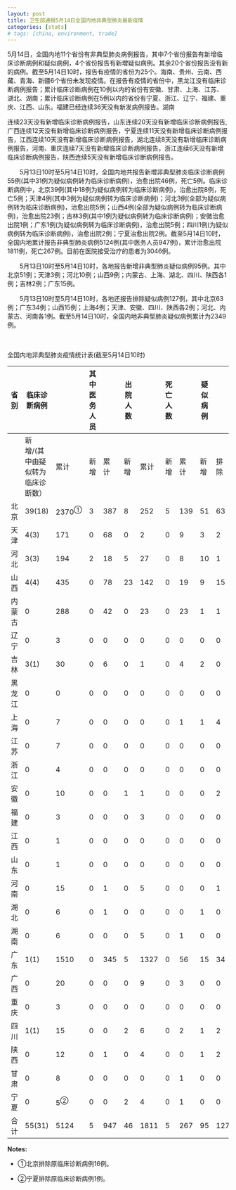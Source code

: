 ```yaml
---
layout: post
title: 卫生部通报5月14日全国内地非典型肺炎最新疫情
categories: [stats]
# tags: [china, environment, trade]
---
```


5月14日，全国内地11个省份有非典型肺炎病例报告，其中7个省份报告有新增临床诊断病例和疑似病例，4个省份报告有新增疑似病例。其余20个省份报告没有新的病例。截至5月14日10时，报告有疫情的省份为25个。海南、贵州、云南、西藏、青海、新疆6个省份未发现疫情。在报告有疫情的省份中，黑龙江没有临床诊断病例报告；累计临床诊断病例在10例以内的省份有安徽、甘肃、上海、江苏、湖北、湖南；累计临床诊断病例在5例以内的省份有宁夏、浙江、辽宁、福建、重庆、江西、山东。福建已经连续36天没有新发病例报告。湖南

连续23天没有新增临床诊断病例报告，山东连续20天没有新增临床诊断病例报告,广西连续12天没有新增临床诊断病例报告，宁夏连续11天没有新增临床诊断病例报告，江西连续10天没有新增临床诊断病例报告，湖北连续8天没有新增临床诊断病例报告，河南、重庆连续7天没有新增临床诊断病例报告，浙江连续6天没有新增临床诊断病例报告，陕西连续5天没有新增临床诊断病例报告。

　　5月13日10时至5月14日10时，全国内地共报告新增非典型肺炎临床诊断病例55例(其中31例为疑似病例转为临床诊断病例)，治愈出院46例，死亡5例。临床诊断病例中，北京39例(其中18例为疑似病例转为临床诊断病例)，治愈出院8例，死亡5例；天津4例(其中3例为疑似病例转为临床诊断病例)；河北3例(全部为疑似病例转为临床诊断病例)，治愈出院5例；山西4例(全部为疑似病例转为临床诊断病例)，治愈出院23例；吉林3例(其中1例为疑似病例转为临床诊断病例)；安徽治愈出院1例；广东1例(为疑似病例转为临床诊断病例)，治愈出院5例；四川1例(为疑似病例转为临床诊断病例)，治愈出院2例；宁夏治愈出院2例。截至5月14日10时，全国内地累计报告非典型肺炎病例5124例(其中医务人员947例)，累计治愈出院1811例，死亡267例。目前在医院接受治疗的患者为3046例。

　　5月13日10时至5月14日10时，各地报告新增非典型肺炎疑似病例95例。其中北京51例；天津3例；河北10例；山西9例；内蒙古、上海、湖北、四川、陕西各1例；吉林2例；广东15例。

　　5月13日10时至5月14日10时，各地还报告排除疑似病例127例，其中北京63例；广东34例；山西15例；上海4例；天津、安徽、四川、陕西各2例；河北、内蒙古、河南各1例。截至5月14日10时，全国内地非典型肺炎疑似病例累计为2349例。

　　

全国内地非典型肺炎疫情统计表(截至5月14日10时)



| 省 别 | 临床诊断病例            |                  | 其中医务人员 |     | 出院人数 |      | 死亡人数 |     | 疑似病例 |     |      |
| --- | ----------------- | ---------------- | ------ | --- | ---- | ---- | ---- | --- | ---- | --- | ---- |
|     | 新增/(其中由疑似转为临床诊断数） | 累计               | 新增     | 累计  | 新增   | 累计   | 新增   | 累计  | 新增   | 排除  | 合计   |
| 北京  | 39(18)            | 2370<sup>①</sup> | 3      | 387 | 8    | 252  | 5    | 139 | 51   | 63  | 1308 |
| 天津  | 4(3)              | 171              | 0      | 68  | 0    | 2    | 0    | 9   | 3    | 2   | 102  |
| 河北  | 3(3)              | 194              | 2      | 18  | 5    | 27   | 0    | 8   | 10   | 1   | 109  |
| 山西  | 4(4)              | 435              | 0      | 78  | 23   | 142  | 0    | 19  | 9    | 15  | 100  |
| 内蒙古 | 0                 | 288              | 0      | 42  | 0    | 23   | 0    | 23  | 1    | 1   | 171  |
| 辽宁  | 0                 | 3                | 0      | 0   | 0    | 0    | 0    | 0   | 0    | 0   | 5    |
| 吉林  | 3(1)              | 30               | 0      | 6   | 0    | 1    | 0    | 4   | 2    | 0   | 5    |
| 黑龙江 | 0                 | 0                | 0      | 0   | 0    | 0    | 0    | 0   | 0    | 0   | 4    |
| 上海  | 0                 | 7                | 0      | 0   | 0    | 0    | 0    | 1   | 1    | 4   | 10   |
| 江苏  | 0                 | 7                | 0      | 0   | 0    | 0    | 0    | 0   | 0    | 0   | 19   |
| 浙江  | 0                 | 4                | 0      | 0   | 0    | 0    | 0    | 0   | 0    | 0   | 5    |
| 安徽  | 0                 | 10               | 0      | 0   | 1    | 1    | 0    | 0   | 0    | 2   | 10   |
| 福建  | 0                 | 3                | 0      | 0   | 0    | 3    | 0    | 0   | 0    | 0   | 1    |
| 江西  | 0                 | 1                | 0      | 0   | 0    | 0    | 0    | 0   | 0    | 0   | 1    |
| 山东  | 0                 | 1                | 0      | 0   | 0    | 0    | 0    | 0   | 0    | 0   | 1    |
| 河南  | 0                 | 15               | 0      | 1   | 0    | 5    | 0    | 0   | 0    | 1   | 13   |
| 湖北  | 0                 | 6                | 0      | 1   | 0    | 0    | 0    | 0   | 1    | 0   | 15   |
| 湖南  | 0                 | 6                | 0      | 0   | 0    | 5    | 0    | 1   | 0    | 0   | 2    |
| 广东  | 1(1)              | 1510             | 0      | 345 | 5    | 1327 | 0    | 56  | 15   | 34  | 415  |
| 广西  | 0                 | 20               | 0      | 0   | 0    | 9    | 0    | 3   | 0    | 0   | 4    |
| 重庆  | 0                 | 3                | 0      | 0   | 0    | 0    | 0    | 0   | 0    | 0   | 9    |
| 四川  | 1(1)              | 15               | 0      | 0   | 2    | 6    | 0    | 2   | 1    | 2   | 14   |
| 陕西  | 0                 | 12               | 0      | 1   | 0    | 4    | 0    | 0   | 1    | 2   | 22   |
| 甘肃  | 0                 | 8                | 0      | 0   | 0    | 0    | 0    | 1   | 0    | 0   | 2    |
| 宁夏  | 0                 | 5<sup>②</sup>    | 0      | 0   | 2    | 4    | 0    | 1   | 0    | 0   | 2    |
| 合 计 | 55(31)            | 5124             | 5      | 947 | 46   | 1811 | 5    | 267 | 95   | 127 | 2349 |


**Notes:**
- ①北京排除原临床诊断病例16例。

- ②宁夏排除原临床诊断病例1例。
